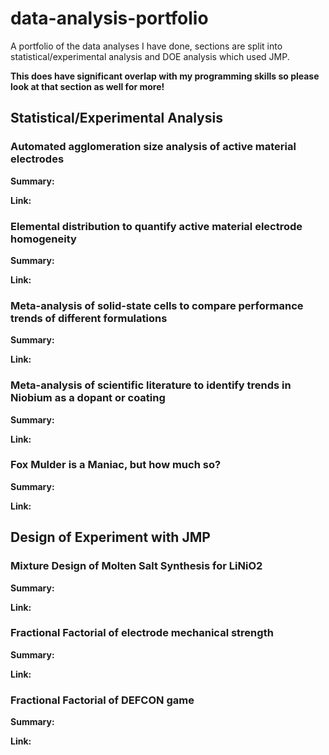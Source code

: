 # data-analysis-portfolio
A portfolio of the data analyses I have done, sections are split into statistical/experimental analysis and DOE analysis which used JMP.

**This does have significant overlap with my programming skills so please look at that section as well for more!**

## Statistical/Experimental Analysis
### Automated agglomeration size analysis of active material electrodes
**Summary:**

**Link:**

### Elemental distribution to quantify active material electrode homogeneity
**Summary:**

**Link:**

### Meta-analysis of solid-state cells to compare performance trends of different formulations
**Summary:**

**Link:**

### Meta-analysis of scientific literature to identify trends in Niobium as a dopant or coating
**Summary:**

**Link:**

### Fox Mulder is a Maniac, but how much so?
**Summary:**

**Link:**

## Design of Experiment with JMP

### Mixture Design of Molten Salt Synthesis for LiNiO2
**Summary:**

**Link:**

### Fractional Factorial of electrode mechanical strength
**Summary:**

**Link:**

### Fractional Factorial of DEFCON game
**Summary:**

**Link:**




